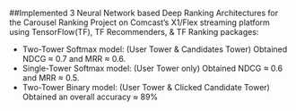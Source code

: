 ##Implemented 3 Neural Network based Deep Ranking Architectures for the Carousel Ranking Project on
Comcast’s X1/Flex streaming platform using TensorFlow(TF), TF Recommenders, & TF Ranking packages:
- Two-Tower Softmax model: (User Tower & Candidates Tower) Obtained NDCG ≈ 0.7 and MRR ≈ 0.6.
- Single-Tower Softmax model: (User Tower only) Obtained NDCG ≈ 0.6 and MRR ≈ 0.5.
- Two-Tower Binary model: (User Tower & Clicked Candidate Tower) Obtained an overall accuracy ≈ 89%
